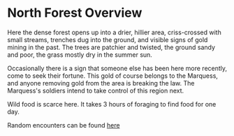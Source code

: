 # North Forest Overview

Here the dense forest opens up into a drier, hillier area, criss-crossed with small streams, trenches dug into the ground, and visible signs of gold mining in the past. The trees are patchier and twisted, the ground sandy and poor, the grass mostly dry in the summer sun.

Occasionally there is a sign that someone else has been here more recently, come to seek their fortune. This gold of course belongs to the Marquess, and anyone removing gold from the area is breaking the law. The Marquess's soldiers intend to take control of this region next.

Wild food is scarce here. It takes 3 hours of foraging to find food for one day.

Random encounters can be found [here](./north_forest_encounters.md)